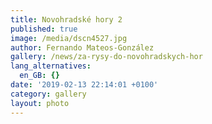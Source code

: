```yaml
---
title: Novohradské hory 2
published: true
image: /media/dscn4527.jpg
author: Fernando Mateos-González
gallery: /news/za-rysy-do-novohradskych-hor
lang_alternatives:
  en_GB: {}
date: '2019-02-13 22:14:01 +0100'
category: gallery
layout: photo
---
```


